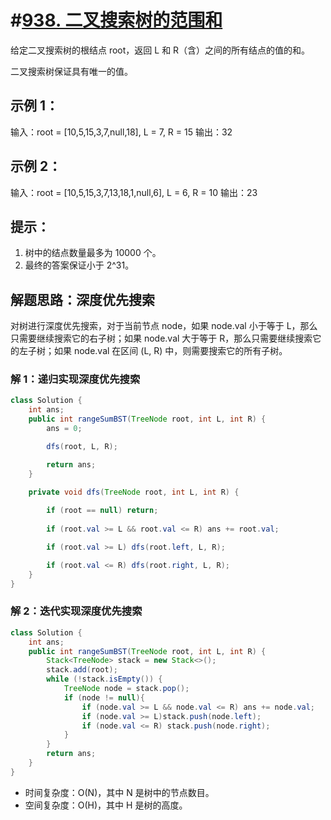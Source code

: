 # #[938. 二叉搜索树的范围和](https://leetcode-cn.com/problems/range-sum-of-bst/)

给定二叉搜索树的根结点 root，返回 L 和 R（含）之间的所有结点的值的和。

二叉搜索树保证具有唯一的值。

## 示例 1：

输入：root = [10,5,15,3,7,null,18], L = 7, R = 15
输出：32

## 示例 2：

输入：root = [10,5,15,3,7,13,18,1,null,6], L = 6, R = 10
输出：23

## 提示：

1. 树中的结点数量最多为 10000 个。
2. 最终的答案保证小于 2^31。

## 解题思路：深度优先搜索

对树进行深度优先搜索，对于当前节点 node，如果 node.val 小于等于 L，那么只需要继续搜索它的右子树；如果 node.val 大于等于 R，那么只需要继续搜索它的左子树；如果 node.val 在区间 (L, R) 中，则需要搜索它的所有子树。

### 解 1：递归实现深度优先搜索

~~~java
class Solution {
    int ans;
    public int rangeSumBST(TreeNode root, int L, int R) {
        ans = 0;

        dfs(root, L, R);

        return ans;
    }

    private void dfs(TreeNode root, int L, int R) {
        
        if (root == null) return;
        
        if (root.val >= L && root.val <= R) ans += root.val;

        if (root.val >= L) dfs(root.left, L, R);

        if (root.val <= R) dfs(root.right, L, R);
    }
}
~~~

### 解 2：迭代实现深度优先搜索

~~~java
class Solution {
    int ans;
    public int rangeSumBST(TreeNode root, int L, int R) {
        Stack<TreeNode> stack = new Stack<>();
        stack.add(root);
        while (!stack.isEmpty()) {
            TreeNode node = stack.pop();
            if (node != null){
                if (node.val >= L && node.val <= R) ans += node.val;
                if (node.val >= L)stack.push(node.left);
                if (node.val <= R) stack.push(node.right);
            }
        }
        return ans;
    }
}
~~~

- 时间复杂度：O(N)，其中 N 是树中的节点数目。
- 空间复杂度：O(H)，其中 H 是树的高度。